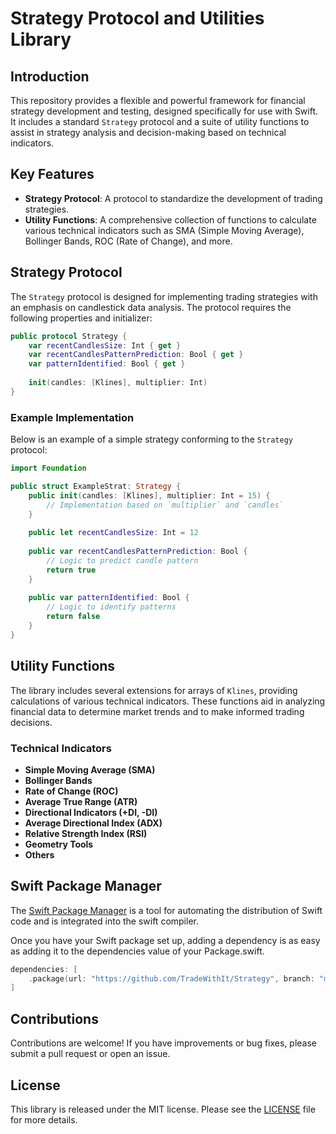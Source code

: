 # Strategy Protocol and Utilities Library

## Introduction
This repository provides a flexible and powerful framework for financial strategy development and testing, designed specifically for use with Swift. It includes a standard `Strategy` protocol and a suite of utility functions to assist in strategy analysis and decision-making based on technical indicators.

## Key Features
- **Strategy Protocol**: A protocol to standardize the development of trading strategies.
- **Utility Functions**: A comprehensive collection of functions to calculate various technical indicators such as SMA (Simple Moving Average), Bollinger Bands, ROC (Rate of Change), and more.

## Strategy Protocol
The `Strategy` protocol is designed for implementing trading strategies with an emphasis on candlestick data analysis. The protocol requires the following properties and initializer:

```swift
public protocol Strategy {
    var recentCandlesSize: Int { get }
    var recentCandlesPatternPrediction: Bool { get }
    var patternIdentified: Bool { get }
    
    init(candles: [Klines], multiplier: Int)
}
```

### Example Implementation
Below is an example of a simple strategy conforming to the `Strategy` protocol:

```swift
import Foundation

public struct ExampleStrat: Strategy {
    public init(candles: [Klines], multiplier: Int = 15) {
        // Implementation based on `multiplier` and `candles`
    }
    
    public let recentCandlesSize: Int = 12
    
    public var recentCandlesPatternPrediction: Bool {
        // Logic to predict candle pattern
        return true
    }
    
    public var patternIdentified: Bool {
        // Logic to identify patterns
        return false
    }
}
```

## Utility Functions
The library includes several extensions for arrays of `Klines`, providing calculations of various technical indicators. These functions aid in analyzing financial data to determine market trends and to make informed trading decisions.

### Technical Indicators
- **Simple Moving Average (SMA)**
- **Bollinger Bands**
- **Rate of Change (ROC)**
- **Average True Range (ATR)**
- **Directional Indicators (+DI, -DI)**
- **Average Directional Index (ADX)**
- **Relative Strength Index (RSI)**
- **Geometry Tools**
- **Others**

## Swift Package Manager

The [Swift Package Manager](https://swift.org/package-manager/) is a tool for automating the distribution of Swift code and is integrated into the swift compiler.

Once you have your Swift package set up, adding a dependency is as easy as adding it to the dependencies value of your Package.swift.

```swift
dependencies: [
    .package(url: "https://github.com/TradeWithIt/Strategy", branch: "main")
]
```

## Contributions
Contributions are welcome! If you have improvements or bug fixes, please submit a pull request or open an issue.

## License
This library is released under the MIT license. Please see the [LICENSE](LICENSE) file for more details.
